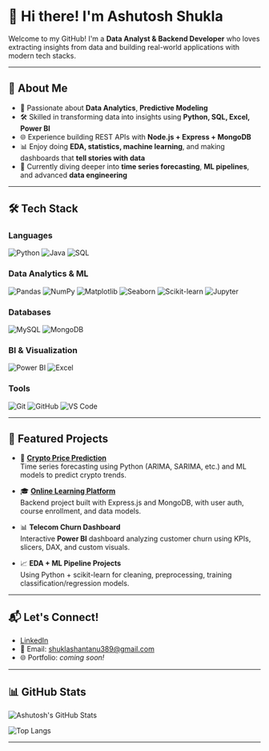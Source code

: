 # 👋 Hi there! I'm Ashutosh Shukla

Welcome to my GitHub! I'm a **Data Analyst & Backend Developer** who loves extracting insights from data and building real-world applications with modern tech stacks.

---

## 📌 About Me

- 🧠 Passionate about **Data Analytics**, **Predictive Modeling**
- 🛠️ Skilled in transforming data into insights using **Python, SQL, Excel, Power BI**
- 🌐 Experience building REST APIs with **Node.js + Express + MongoDB**
- 📊 Enjoy doing **EDA, statistics, machine learning**, and making dashboards that **tell stories with data**
- 🎯 Currently diving deeper into **time series forecasting**, **ML pipelines**, and advanced **data engineering**

---

## 🛠 Tech Stack

### Languages  
![Python](https://img.shields.io/badge/Python-3776AB?style=flat-square&logo=python&logoColor=white)
![Java](https://img.shields.io/badge/Java-007396?style=flat-square&logo=java&logoColor=white)
![SQL](https://img.shields.io/badge/SQL-4479A1?style=flat-square&logo=mysql&logoColor=white)

### Data Analytics & ML  
![Pandas](https://img.shields.io/badge/Pandas-150458?style=flat-square&logo=pandas&logoColor=white)
![NumPy](https://img.shields.io/badge/NumPy-013243?style=flat-square&logo=numpy&logoColor=white)
![Matplotlib](https://img.shields.io/badge/Matplotlib-11557C?style=flat-square&logo=plotly&logoColor=white)
![Seaborn](https://img.shields.io/badge/Seaborn-2D3F69?style=flat-square&logo=python&logoColor=white)
![Scikit-learn](https://img.shields.io/badge/Scikit--Learn-F7931E?style=flat-square&logo=scikit-learn&logoColor=white)
![Jupyter](https://img.shields.io/badge/Jupyter-F37626?style=flat-square&logo=jupyter&logoColor=white)

### Databases  
![MySQL](https://img.shields.io/badge/MySQL-005C84?style=flat-square&logo=mysql&logoColor=white)
![MongoDB](https://img.shields.io/badge/MongoDB-47A248?style=flat-square&logo=mongodb&logoColor=white)

### BI & Visualization  
![Power BI](https://img.shields.io/badge/PowerBI-F2C811?style=flat-square&logo=powerbi&logoColor=black)
![Excel](https://img.shields.io/badge/Excel-217346?style=flat-square&logo=microsoft-excel&logoColor=white)


### Tools  
![Git](https://img.shields.io/badge/Git-F05032?style=flat-square&logo=git&logoColor=white)
![GitHub](https://img.shields.io/badge/GitHub-181717?style=flat-square&logo=github&logoColor=white)
![VS Code](https://img.shields.io/badge/VS_Code-007ACC?style=flat-square&logo=visual-studio-code&logoColor=white)

---

## 🚀 Featured Projects

- 🔮 **[Crypto Price Prediction](https://github.com/Ashutoshh-code/PredictiveModel)**  
  Time series forecasting using Python (ARIMA, SARIMA, etc.) and ML models to predict crypto trends.

- 🎓 **[Online Learning Platform](https://github.com/Ashutoshh-code/OnlineLearning)**  
  Backend project built with Express.js and MongoDB, with user auth, course enrollment, and data models.

- 📊 **Telecom Churn Dashboard**  
  Interactive **Power BI** dashboard analyzing customer churn using KPIs, slicers, DAX, and custom visuals.

- 📈 **EDA + ML Pipeline Projects**  
  Using Python + scikit-learn for cleaning, preprocessing, training classification/regression models.

---

## 📬 Let's Connect!

- [LinkedIn](www.linkedin.com/in/ashutoshshukla2)
- 📧 Email: shuklashantanu389@gmail.com 
- 🌐 Portfolio: *coming soon!*

---

## 📊 GitHub Stats

![Ashutosh's GitHub Stats](https://github-readme-stats.vercel.app/api?username=Ashutoshh-code&show_icons=true&theme=default&hide_border=false)

![Top Langs](https://github-readme-stats.vercel.app/api/top-langs/?username=Ashutoshh-code&layout=compact)

---

